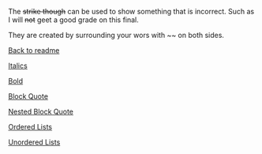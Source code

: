 The ~~strike though~~ can be used to show something that is incorrect. Such as I will ~~not~~ geet a good grade on this final.

They are created by surrounding your wors with ~~ on both sides.

[Back to readme](README.md)

[Italics](italics.md)

[Bold](bold.md)

[Block Quote](blkqt.md)

[Nested Block Quote](nstblkqt.md)

[Ordered Lists](ordlst.md)

[Unordered Lists](unordlst.md)

